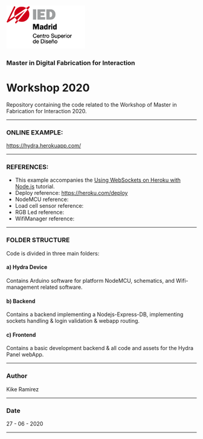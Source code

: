 ## <img src="workshop_docs_assets/images/logo_ied.png" alt="logo_ied" style="zoom:67%;" />

### Master in Digital Fabrication for Interaction 

# Workshop 2020 

Repository containing the code related to the Workshop of Master in Fabrication for Interaction 2020.

------

### ONLINE EXAMPLE:

https://hydra.herokuapp.com/

------

### REFERENCES:

* This example accompanies the [Using WebSockets on Heroku with Node.js](https://devcenter.heroku.com/articles/node-websockets) tutorial.
* Deploy reference: https://heroku.com/deploy
* NodeMCU reference:
* Load cell sensor reference:
* RGB Led reference:
* WifiManager reference:

------

### FOLDER STRUCTURE

Code is divided in three main folders:

#### a) Hydra Device

Contains Arduino software for platform NodeMCU, schematics, and Wifi-management related software.

#### b) Backend

Contains a backend implementing a Nodejs-Express-DB, implementing sockets handling & login validation & webapp routing.

#### c) Frontend

Contains a basic development backend & all code and assets for the Hydra Panel webApp.

------

### Author 

Kike Ramirez 

------

### Date

27 - 06 - 2020

------

